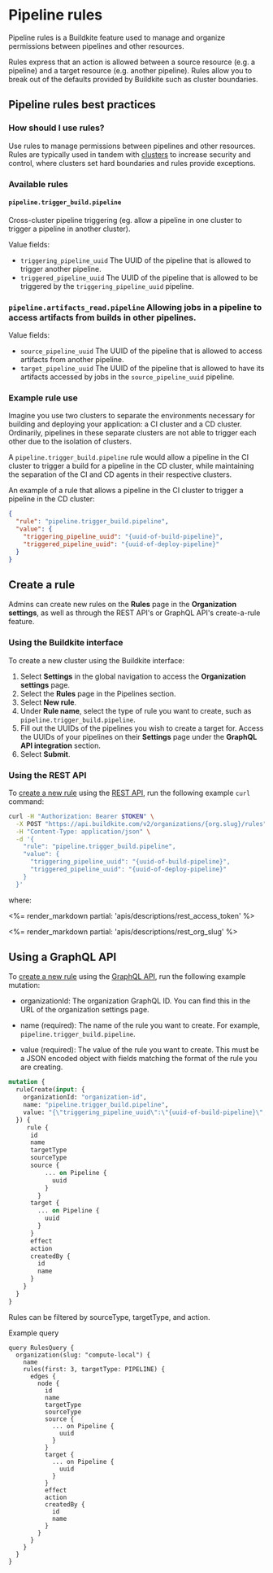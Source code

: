 # Pipeline rules

Pipeline rules is a Buildkite feature used to manage and organize permissions between pipelines and other resources.

Rules express that an action is allowed between a source resource (e.g. a pipeline) and a target resource (e.g. another pipeline). Rules allow you to break out of the defaults provided by Buildkite such as cluster boundaries.

## Pipeline rules best practices

### How should I use rules?

Use rules to manage permissions between pipelines and other resources. Rules are typically used in tandem with [clusters](/docs/clusters/overview) to increase security and control, where clusters set hard boundaries and rules provide exceptions.

### Available rules

#### `pipeline.trigger_build.pipeline` 

Cross-cluster pipeline triggering (eg. allow a pipeline in one cluster to trigger a pipeline in another cluster).

Value fields:

- `triggering_pipeline_uuid` The UUID of the pipeline that is allowed to trigger another pipeline.
- `triggered_pipeline_uuid` The UUID of the pipeline that is allowed to be triggered by the `triggering_pipeline_uuid` pipeline.

### `pipeline.artifacts_read.pipeline` Allowing jobs in a pipeline to access artifacts from builds in other pipelines.

Value fields:

- `source_pipeline_uuid` The UUID of the pipeline that is allowed to access artifacts from another pipeline.
- `target_pipeline_uuid` The UUID of the pipeline that is allowed to have its artifacts accessed by jobs in the `source_pipeline_uuid` pipeline.

### Example rule use

Imagine you use two clusters to separate the environments necessary for building and deploying your application: a CI cluster and a CD cluster. Ordinarily, pipelines in these separate clusters are not able to trigger each other due to the isolation of clusters.

A `pipeline.trigger_build.pipeline` rule would allow a pipeline in the CI cluster to trigger a build for a pipeline in the CD cluster, while maintaining the separation of the CI and CD agents in their respective clusters.

An example of a rule that allows a pipeline in the CI cluster to trigger a pipeline in the CD cluster:

```json
{
  "rule": "pipeline.trigger_build.pipeline",
  "value": {
    "triggering_pipeline_uuid": "{uuid-of-build-pipeline}",
    "triggered_pipeline_uuid": "{uuid-of-deploy-pipeline}"
  }
}
```

## Create a rule

Admins can create new rules on the **Rules** page in the **Organization settings**, as well as through the REST API's or GraphQL API's create-a-rule feature.

### Using the Buildkite interface

To create a new cluster using the Buildkite interface:

1. Select **Settings** in the global navigation to access the **Organization settings** page.
2. Select the **Rules** page in the Pipelines section.
3. Select **New rule**.
4. Under **Rule name**, select the type of rule you want to create, such as `pipeline.trigger_build.pipeline`.
5. Fill out the UUIDs of the pipelines you wish to create a target for. Access the UUIDs of your pipelines on their **Settings** page under the **GraphQL API integration** section.
6. Select **Submit**.

### Using the REST API

To [create a new rule](/docs/apis/rest-api/clusters#clusters-create-a-cluster) using the [REST API](/docs/apis/rest-api), run the following example `curl` command:

```bash
curl -H "Authorization: Bearer $TOKEN" \
  -X POST "https://api.buildkite.com/v2/organizations/{org.slug}/rules" \
  -H "Content-Type: application/json" \
  -d '{
    "rule": "pipeline.trigger_build.pipeline",
    "value": {
      "triggering_pipeline_uuid": "{uuid-of-build-pipeline}",
      "triggered_pipeline_uuid": "{uuid-of-deploy-pipeline}"
    }
  }'
```

where:

<%= render_markdown partial: 'apis/descriptions/rest_access_token' %>

<%= render_markdown partial: 'apis/descriptions/rest_org_slug' %>

## Using a GraphQL API

To [create a new rule](/docs/apis/graphql-api/rules#rules-create-a-rule) using the [GraphQL API](/docs/apis/graphql-api), run the following example mutation:

- organizationId: The organization GraphQL ID. You can find this in the URL of the organization settings page.

- name (required): The name of the rule you want to create. For example, `pipeline.trigger_build.pipeline`.

- value (required): The value of the rule you want to create. This must be a JSON encoded object with fields matching the format of the rule you are creating.


```graphql
mutation {
  ruleCreate(input: {
    organizationId: "organization-id",
    name: "pipeline.trigger_build.pipeline",
    value: "{\"triggering_pipeline_uuid\":\"{uuid-of-build-pipeline}\",\"triggered_pipeline_uuid\":\"{uuid-of-deploy-pipeline}\"}"
  }) {
     rule {
      id
      name
      targetType
      sourceType
      source {
          ... on Pipeline {
            uuid
          }
        }
      target {
        ... on Pipeline {
          uuid
        }
      }
      effect
      action
      createdBy {
        id
        name
      }
    }
  }
}
```

<!-- PR FOR CREATING GRAPHQL RULES https://github.com/buildkite/buildkite/pull/18259 -->

Rules can be filtered by sourceType, targetType, and action.

Example query

```
query RulesQuery {
  organization(slug: "compute-local") {
    name
    rules(first: 3, targetType: PIPELINE) {
      edges {
        node {
          id
          name
          targetType
          sourceType
          source {
            ... on Pipeline {
              uuid
            }
          }
          target {
            ... on Pipeline {
              uuid
            }
          }
          effect
          action
          createdBy {
            id
            name
          }
        }
      }
    }
  }
}
```